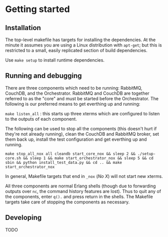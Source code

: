 # Getting started

## Installation

The top-level makefile has targets for installing the dependencies. At
the minute it assumes you are using a Linux distribution with
`apt-get`; but this is restricted to a small, easily replicated
section of build dependencies.

Use `make setup` to install runtime dependencies.

## Running and debugging

There are three components which need to be running: RabbitMQ,
CouchDB, and the Orchestrator. RabbitMQ and CouchDB are together
referred to as the "core" and must be started before the
Orchestrator. The following is our preferred means to get everthing up
and running:

`make listen_all` : this starts up three xterms which are configured
to listen to the outputs of each component.

The following can be used to stop all the components (this doesn't
hurt if they're not already running), clean the CouchDB and RabbitMQ
broker, set them back up, install the test configuration and get
everthing up and running.

`make stop_all_nox all cleandb start_core_nox && sleep 2
 && ./setup-core.sh && sleep 1 && make start_orchestrator_nox
 && sleep 5 && cd sbin && python install_test_data.py && cd ..
 && make start_orchestrator_nox `

In general, Makefile targets that end in `_nox` (_No X_) will not
start new xterms.

All three components are normal Erlang shells (though due to
forwarding outputs over `nc`, the command history features are
lost). Thus to quit any of the components, enter `q().` and press
return in the shells. The Makefile targets take care of stopping the
components as necessary.

## Developing

TODO
